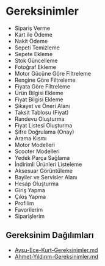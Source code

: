 # Gereksinimler

- Sipariş Verme
- Kart ile Ödeme
- Nakit Ödeme
- Sepeti Temizleme
- Sepete Ekleme
- Stok Güncelleme
- Fotoğraf Ekleme
- Motor Gücüne Göre Filtreleme
- Rengine Göre Filtreleme
- Fiyata Göre Filtreleme
- Ürün Bilgisi Ekleme
- Fiyat Bilgisi Ekleme
- Şikayet ve Öneri Alanı
- Taksit Tablosu (Fiyat)
- Randevu Oluşturma
- Fiyat Listesi Oluşturma
- Şifre Doğrulama (Onay)
- Arama Kısmı
- Motor Modelleri
- Scooter Modelleri
- Yedek Parça Sağlama
- İndirimli Ürünleri Listeleme
- Aksesuar Görüntüleme
- Bayiler ve Servisler Alanı
- Hesap Oluşturma
- Giriş Yapma
- Çıkış Yapma
- Profilim
- Favorilerim
- Siparişlerim

## Gereksinim Dağılımları

- [Aysu-Ece-Kurt-Gereksinimler.md](#)
- [Ahmet-Yıldırım-Gereksinimler.md](Ahmet-Yıldırım-Gereksinimler.md)
